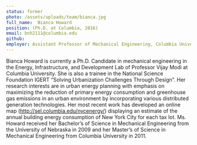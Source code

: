 ```yaml
---
status: former
photo: /assets/uploads/team/bianca.jpg
full_name:  Bianca Howard
position: (Ph.D. at Columbia, 2016)
email: bnh2111@columbia.edu
github:
employer: Assistant Professor of Mechanical Engineering, Columbia University (Ph.D. at Columbia, 2014)
---
```

Bianca Howard is currently a Ph.D. Candidate in mechanical engineering in the Energy, Infrastructure, and Development Lab of Professor Vijay Modi at Columbia University. She is also a trainee in the National Science Foundation IGERT “Solving Urbanization Challenges Through Design”.  Her research interests are in urban energy planning with emphasis on maximizing the reduction of primary energy consumption and greenhouse gas emissions in an urban environment by incorporating various distributed generation technologies. Her most recent work has developed an online map (http://sel.columbia.edu/nycenergy/) displaying an estimate of the annual building energy consumption of New York City for each tax lot.  Ms. Howard received her Bachelor’s of Science in Mechanical Engineering from the University of Nebraska in 2009 and her Master’s of Science in Mechanical Engineering from Columbia University in 2011.
